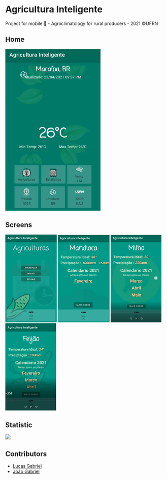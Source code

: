 # Agricultura Inteligente
Project for mobile :iphone: - Agroclimatology for rural producers - 2021 ©UFRN



## Home

<img src="./indexpage.png" width="300px" />


## Screens

 <img src="./page2.png" width="162px" /> <img src="./page3.png" width="162px" /> <img src="./page4.png" width="160px" /> <img src="./page5.png" width="160px" />




## Statistic

<img src="./pagegif.gif" width="162px" />



## Contributors
- [Lucas Gabriel](https://github.com/v0ltmx)
- [João Gabriel](https://github.com/joaogabrieldev)
 



